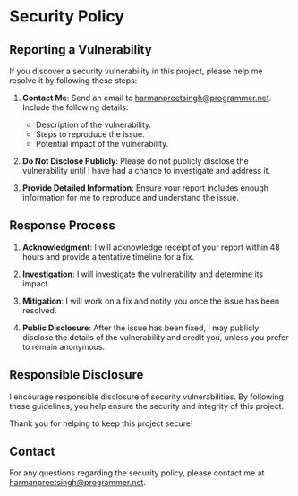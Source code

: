 # Security Policy

## Reporting a Vulnerability

If you discover a security vulnerability in this project, please help me resolve it by following these steps:

1. **Contact Me**: Send an email to harmanpreetsingh@programmer.net. Include the following details:
   - Description of the vulnerability.
   - Steps to reproduce the issue.
   - Potential impact of the vulnerability.

2. **Do Not Disclose Publicly**: Please do not publicly disclose the vulnerability until I have had a chance to investigate and address it.

3. **Provide Detailed Information**: Ensure your report includes enough information for me to reproduce and understand the issue.

## Response Process

1. **Acknowledgment**: I will acknowledge receipt of your report within 48 hours and provide a tentative timeline for a fix.

2. **Investigation**: I will investigate the vulnerability and determine its impact.

3. **Mitigation**: I will work on a fix and notify you once the issue has been resolved.

4. **Public Disclosure**: After the issue has been fixed, I may publicly disclose the details of the vulnerability and credit you, unless you prefer to remain anonymous.

## Responsible Disclosure

I encourage responsible disclosure of security vulnerabilities. By following these guidelines, you help ensure the security and integrity of this project.

Thank you for helping to keep this project secure!

## Contact

For any questions regarding the security policy, please contact me at harmanpreetsingh@programmer.net.
